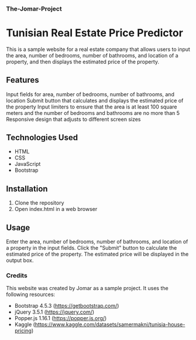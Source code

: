 ### The-Jomar-Project

# Tunisian Real Estate Price Predictor
This is a sample website for a real estate company that allows users to input the area, number of bedrooms, number of bathrooms, and location of a property, and then displays the estimated price of the property.

## Features
Input fields for area, number of bedrooms, number of bathrooms, and location
Submit button that calculates and displays the estimated price of the property
Input limiters to ensure that the area is at least 100 square meters and the number of bedrooms and bathrooms are no more than 5
Responsive design that adjusts to different screen sizes
## Technologies Used
- HTML
- CSS
- JavaScript
- Bootstrap

## Installation
1. Clone the repository
2. Open index.html in a web browser

## Usage
Enter the area, number of bedrooms, number of bathrooms, and location of a property in the input fields.
Click the "Submit" button to calculate the estimated price of the property.
The estimated price will be displayed in the output box.

### Credits
This website was created by Jomar as a sample project. It uses the following resources:

- Bootstrap 4.5.3 (https://getbootstrap.com/)
- jQuery 3.5.1 (https://jquery.com/)
- Popper.js 1.16.1 (https://popper.js.org/)
- Kaggle (https://www.kaggle.com/datasets/samermakni/tunisia-house-pricing)
